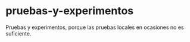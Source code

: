 # pruebas-y-experimentos
Pruebas y experimentos, porque las pruebas locales en ocasiones no es suficiente.
